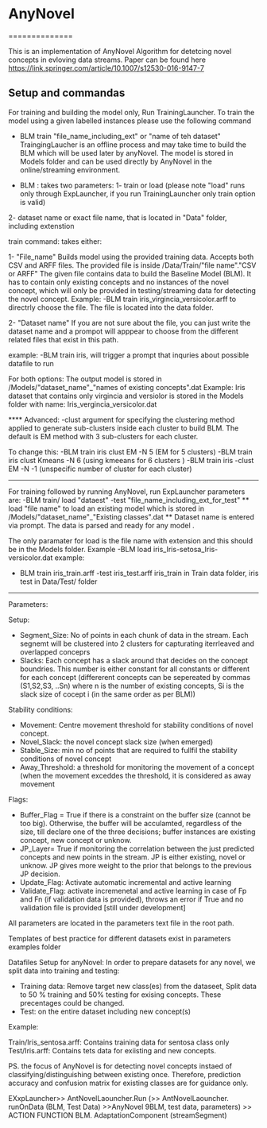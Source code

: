 # AnyNovel
==============

This is an implementation of AnyNovel Algorithm for detetcing novel concepts in evloving data streams. Paper can be found here https://link.springer.com/article/10.1007/s12530-016-9147-7


Setup and commandas
--------------------------
For training and building the model only, Run TrainingLauncher. To train the model using a given labelled instances please use the following command 
- BLM train "file_name_including_ext" or "name of teh dataset" 
TraingingLaucher is an offline process and may take time to build the BLM which will be used later by anyNovel. The model is stored in Models folder and can be used directly by AnyNovel in the online/streaming environment. 

- BLM : takes two parameters: 
1- train or load (please note "load" runs only through ExpLauncher, if you run TrainingLauncher only train option is valid)

2- dataset name or exact file name, that is located in "Data" folder, including extenstion 

train command: takes either:

1- "File_name"
Builds model using the provided training data. 
Accepts both CSV and ARFF files. 
The provided file is inside /Data/Train/"file name"."CSV or ARFF"
The given file contains data to build the Baseline Model (BLM). It has to contain only existing concepts and no instances of the novel concept, which will only be provided in testing/streaming data for detecting the novel concept. 
Example: -BLM train iris_virgincia_versicolor.arff to directrly choose the file. The file is located into the data folder. 


2- "Dataset name"
If you are not sure about the file, you can just write the dataset name and a prompot will apppear to choose from the different related files that exist in this path. 

example: -BLM train iris, will trigger a prompt that inquries about possible datafile to run


For both options: 
The output model is stored in /Models/"dataset_name"_"names of existing concepts".dat
Example: Iris dataset that contains only virgincia and versiolor is stored in the Models folder with name: Iris_vergincia_versicolor.dat

**** Advanced: 
-clust argument for specifying the clustering method applied to generate sub-clusters inside each cluster to build BLM. The default is EM method with 3 sub-clusters for each cluster. 

To change this: 
-BLM train iris clust EM -N 5 (EM for 5 clusters)
-BLM train iris clust Kmeans -N 6 (using kmeeans for 6 clusters )
-BLM train iris -clust EM -N -1 (unspecific number of cluster for each cluster)


------------
For training followed by running AnyNovel, run ExpLauncher 
parameters are: -BLM train/ load "dataest"  -test "file_name_including_ext_for_test"
** load "file name"
to load an existing model which is stored in /Models/"dataset_name"_"Existing classes".dat
** Dataset name is entered via prompt. 
The data is parsed and ready for any model . 

The only paramater for load is the file name with extension and this should be in the Models folder. 
Example -BLM load iris_Iris-setosa_Iris-versicolor.dat
example: 
- BLM train iris_train.arff -test iris_test.arff
iris_train in Train data folder, iris test in Data/Test/ folder
-----------

Parameters: 

Setup: 

- Segment_Size: No of points in each chunk of data in the stream. Each segnemt will be clustered into 2 clusters for capturating iterrleaved and overlapped conceprs 
- Slacks: Each concept has a slack around that decides on the concept boundries. This number is either constant for all constants or different for each concept (differerent concepts can be sepereated by commas (S1,S2,S3, ..Sn) where n is the number of existing concepts, Si is the slack size of cocept i (in the same order as per BLM))

Stability conditions: 

- Movement: Centre movement threshold for stability conditions of novel concept. 
- Novel_Slack: the novel concept slack size (when emerged)
- Stable_Size: min no of points that are required to fullfil the stability conditions of novel concept 
- Away_Threshold: a threshold for monitoring the movement of a concept (when the movement exceddes the threshold, it is considered as away movement

Flags: 

- Buffer_Flag = True if there is a constraint on the buffer size (cannot be too big). Otherwise, the buffer will be acculamted, regardless of the size, till declare one of the three decisions; buffer instances are existing concept, new concept or unknow. 
- JP_Layer= True if monitoring the correlation between the just predicted concepts and new points in the stream. JP is either existing, novel or unknow. JP gives more weight to the prior that belongs to the previous JP decision. 
- Update_Flag: Activate automatic incremental and active learning
- Validate_Flag: activate incremenetal and active learning in case of Fp and Fn (if validation data is provided), throws an error if True and no validation file is provided [still under development]

All parameters are located in the parameters text file in the root path. 

Templates of best practice for different datasets exist in parameters examples folder

Datafiles Setup for anyNovel: 
In order to prepare datasets for any novel, we split data into training and testing: 
- Training data: Remove target new class(es) from the dataseet, Split data to 50 % training and 50% testing for exising concepts. These precentages could be changed. 
- Test: on the entire dataset including new concept(s)

Example: 

Train/Iris_sentosa.arff: Contains training data for sentosa class only 
Test/Iris.arff: Contains tets data for exiisting and new concepts. 

PS. the focus of AnyNovel is for detecting novel concepts instaed of classifying/distinguishing between existing once. Therefore, prediction accuracy and confusion matrix for existing classes are for guidance only. 
 

EXxpLauncher>> AntNovelLaouncher.Run (>> AntNovelLaouncher. runOnData (BLM, Test Data) >>AnyNovel 
9BLM, test data, parameters) >> ACTION FUNCTION BLM. AdaptationComponent (streamSegment) 
